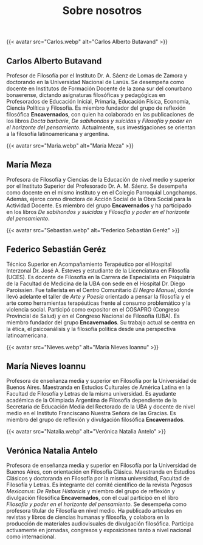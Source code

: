 ﻿---
title: Sobre nosotros
resources:
  - src: "Carlos.webp"
  - src: "Maria.webp"
  - src: "Sebastian.webp"
  - src: "Nieves.webp"
  - src: "Natalia.webp"
---

<div class="team-grid">

  <article class="team-card">
    {{< avatar src="Carlos.webp" alt="Carlos Alberto Butavand" >}}
    <div class="team-text">
      <h2>Carlos Alberto Butavand</h2>
   <p>
    Profesor de Filosofía por el Instituto Dr. A. Sáenz de Lomas de Zamora y doctorando en la Universidad Nacional de Lanús. 
    Se desempeña como docente en Institutos de Formación Docente de la zona sur del conurbano bonaerense, dictando asignaturas filosóficas y pedagógicas 
    en Profesorados de Educación Inicial, Primaria, Educación Física, Economía, Ciencia Política y Filosofía. 
    Es miembro fundador del grupo de reflexión filosófica <strong>Encavernados</strong>, con quien ha colaborado en las publicaciones de los libros 
    <em>Docta barbarie</em>, <em>De sabihondos y suicidas</em> y <em>Filosofía y poder en el horizonte del pensamiento</em>. 
    Actualmente, sus investigaciones se orientan a la filosofía latinoamericana y argentina.
  </p>
    </div>
  </article>

  <article class="team-card">
    {{< avatar src="Maria.webp" alt="María Meza" >}}
    <div class="team-text">
      <h2>María Meza</h2>
  <p>
    Profesora de Filosofía y Ciencias de la Educación de nivel medio y superior por el Instituto Superior del Profesorado Dr. A. M. Sáenz. 
    Se desempeña como docente en el mismo instituto y en el Colegio Parroquial Longchamps. 
    Además, ejerce como directora de Acción Social de la Obra Social para la Actividad Docente. 
    Es miembro del grupo <strong>Encavernados</strong> y ha participado en los libros <em>De sabihondos y suicidas</em> y 
    <em>Filosofía y poder en el horizonte del pensamiento</em>.
  </p>
    </div>
  </article>

  <article class="team-card">
    {{< avatar src="Sebastian.webp" alt="Federico Sebastián Geréz" >}}
    <div class="team-text">
      <h2>Federico Sebastián Geréz</h2>
     <p>
    Técnico Superior en Acompañamiento Terapéutico por el Hospital Interzonal Dr. José A. Esteves y estudiante de la Licenciatura en Filosofía (UCES). 
    Es docente de Filosofía en la Carrera de Especialista en Psiquiatría de la Facultad de Medicina de la UBA con sede en el Hospital Dr. Diego Paroissien. 
    Fue tallerista en el Centro Comunitario <em>El Negro Manuel</em>, donde llevó adelante el taller de <em>Arte y Poesía</em> orientado a pensar la filosofía y el arte 
    como herramientas terapéuticas frente al consumo problemático y la violencia social. 
    Participó como expositor en el COSAPRO (Congreso Provincial de Salud) y en el Congreso Nacional de Filosofía (UBA). 
    Es miembro fundador del grupo <strong>Encavernados</strong>. 
    Su trabajo actual se centra en la ética, el psicoanálisis y la filosofía política desde una perspectiva latinoamericana.
  </p>
    </div>
  </article>

  <article class="team-card">
    {{< avatar src="Nieves.webp" alt="Marí­a Nieves Ioannu" >}}
    <div class="team-text">
      <h2>Marí­a Nieves Ioannu</h2>
    <p>Profesora de enseñanza media y superior en Filosofía por la Universidad de Buenos Aires. 
    Maestranda en Estudios Culturales de América Latina en la Facultad de Filosofía y Letras de la misma universidad. 
    Es ayudante académica de la Olimpiada Argentina de Filosofía dependiente de la Secretaría de Educación Media del Rectorado de la UBA 
    y docente de nivel medio en el Instituto Franciscano Nuestra Señora de las Gracias. 
    Es miembro del grupo de reflexión y divulgación filosófica <strong>Encavernados</strong>.
    </p>
    </div>
  </article>

  <article class="team-card">
    {{< avatar src="Natalia.webp" alt="Verónica Natalia Antelo" >}}
    <div class="team-text">
      <h2>Verónica Natalia Antelo</h2>
     <p>Profesora de enseñanza media y superior en Filosofía por la Universidad de Buenos Aires, con orientación en Filosofía Clásica. 
    Maestranda en Estudios Clásicos y doctoranda en Filosofía por la misma universidad, Facultad de Filosofía y Letras. 
    Es integrante del comité científico de la revista <em>Pegasus Mexicanus: De Rebus Historicis</em> y miembro del grupo de reflexión y divulgación filosófica 
    <strong>Encavernados</strong>, con el cual participó en el libro <em>Filosofía y poder en el horizonte del pensamiento</em>. 
    Se desempeña como profesora titular de Filosofía en nivel medio. Ha publicado artículos en revistas y libros de ciencias humanas y filosofía, 
    y colabora en la producción de materiales audiovisuales de divulgación filosófica. 
    Participa activamente en jornadas, congresos y exposiciones tanto a nivel nacional como internacional.</p>
    </div>
  </article>

</div>
